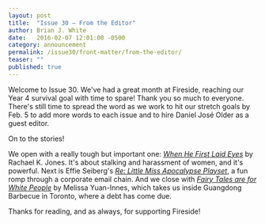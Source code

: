 ```yaml
---
layout: post
title:  "Issue 30 — From the Editor"
author: Brian J. White
date:   2016-02-07 12:01:00 -0500
category: announcement
permalink: /issue30/front-matter/from-the-editor/
teaser: ""
published: true
---
```


Welcome to Issue 30. We've had a great month at Fireside, reaching our Year 4 survival goal with time to spare! Thank you so much to everyone. There's still time to spread the word as we work to hit our stretch goals by Feb. 5 to add more words to each issue and to hire Daniel José Older as a guest editor.

On to the stories!

We open with a really tough but important one: [_When He First Laid Eyes_](/issue30/chapter/when-first-he-laid-eyes/) by Rachael K. Jones. It's about stalking and harassment of women, and it's powerful. Next is Effie Seiberg's [_Re: Little Miss Apocalypse Playset_](/issue30/chapter/re-little-miss-apocalypse-playset/), a fun romp through a corporate email chain. And we close with [_Fairy Tales are for White People_](/issue30/chapter/fairy-tales-are-for-white-people/) by Melissa Yuan-Innes, which takes us inside Guangdong Barbecue in Toronto, where a debt has come due.

Thanks for reading, and as always, for supporting Fireside!

